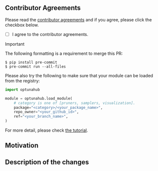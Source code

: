 ## Contributor Agreements

Please read the [contributor agreements](https://github.com/optuna/optunahub-registry/blob/main/CONTRIBUTING.md#contributor-agreements) and if you agree, please click the checkbox below.

* [ ] I agree to the contributor agreements.

> [!IMPORTANT]
> The following formatting is a requirement to merge this PR:
> ```shell
> $ pip install pre-commit
> $ pre-commit run --all-files
> ```
> Please also try the following to make sure that your module can be loaded from the registry:
> ```python
> import optunahub
> 
> module = optunahub.load_module(
>     # category is one of [pruners, samplers, visualization].
>     package="<category>/<your_package_name>",
>     repo_owner="<your_github_id>",
>     ref="<your_branch_name>",
> )
> ```
> For more detail, please check [the tutorial](https://optuna.github.io/optunahub-registry/recipes/005_debugging.html).

## Motivation

<!-- Describe your motivation why you will submit this PR. This is useful for reviewers to understand the context of PR. -->

## Description of the changes

<!-- Describe the changes in this PR. -->
